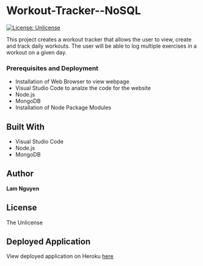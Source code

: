 # Workout-Tracker--NoSQL
[![License: Unlicense](https://img.shields.io/badge/license-Unlicense-blue.svg)](http://unlicense.org/)

This project creates a workout  tracker that allows the user to view, create and track daily workouts. The user will be able to log multiple exercises in a workout on a given day.


### Prerequisites and Deployment

* Installation of Web Browser to view webpage
* Visual Studio Code to analze the code for the website
* Node.js
* MongoDB
* Installation of Node Package Modules

## Built With

* Visual Studio Code
* Node.js
* MongoDB

## Author

**Lam Nguyen**

## License

The Unlicense

## Deployed Application

View deployed application on Heroku [here](https://git.heroku.com/dry-retreat-44297.git)